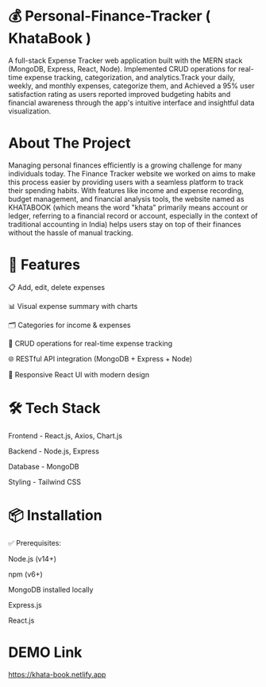 # 💰 Personal-Finance-Tracker ( KhataBook )

A full-stack Expense Tracker web application built with the MERN stack (MongoDB, Express, React, Node). Implemented CRUD operations for real-time expense tracking, categorization, and analytics.Track your daily, weekly, and monthly expenses, categorize them, and Achieved a 95% user satisfaction rating as users reported improved budgeting habits and financial awareness through the app's intuitive interface and insightful data visualization.

# About The Project

Managing personal finances efficiently is a growing challenge for many individuals today. The Finance Tracker website we worked on aims to make this process easier by providing users with a seamless platform to track their spending habits. With features like income and expense recording, budget management, and financial analysis tools, the website named as KHATABOOK (which means the word "khata" primarily means account or ledger, referring to a financial record or account, especially in the context of traditional accounting in India) helps users stay on top of their finances without the hassle of manual tracking.


# 🚀 Features

📋 Add, edit, delete expenses

📊 Visual expense summary with charts

🗂️ Categories for income & expenses

🔐 CRUD operations for real-time expense tracking

🌐 RESTful API integration (MongoDB + Express + Node)

🎨 Responsive React UI with modern design


# 🛠️ Tech Stack

Frontend - React.js, Axios, Chart.js

Backend -	Node.js, Express

Database - MongoDB

Styling - Tailwind CSS 

# 📦 Installation

✅ Prerequisites:

Node.js (v14+)

npm (v6+)

MongoDB installed locally

Express.js

React.js

# DEMO Link

https://khata-book.netlify.app
